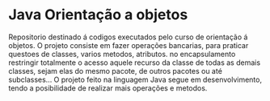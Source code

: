 # Java Orientação a objetos

Repositorio destinado á codigos executados pelo curso de orientação á objetos.
O projeto consiste em fazer operações bancarias, para praticar questoes de classes, varios metodos, atributos.
no encapsulamento restringir totalmente o acesso aquele recurso da classe de todas as demais classes, sejam elas do mesmo pacote, de outros pacotes ou até subclasses...
O projeto feito na linguagem Java segue em desenvolvimento, tendo a posibilidade de realizar mais operações e metodos.
